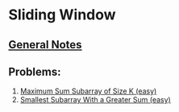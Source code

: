 # Sliding Window

## [General Notes](./gNotes.md)

## Problems:

1. [Maximum Sum Subarray of Size K (easy)](./Problems/maxSum.md)
2. [Smallest Subarray With a Greater Sum (easy)](./Problems/Smallest_Sub.md)